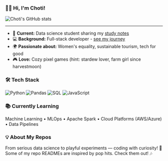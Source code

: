 ### 👋🏽 Hi, I'm Choti!

![Choti's GitHub stats](https://github-readme-stats.vercel.app/api?username=jgchoti&show_icons=true&theme=transparent)

---

- 🚀 **Current:** Data science student sharing my [study notes](https://github.com/jgchoti/studynote-data)
- 💻 **Background:** Full-stack developer - [see my journey](https://github.com/jgchoti/studynote)
- 🌍 **Passionate about:** Women's equality, sustainable tourism, tech for good
- 🎮 **Love:** Cozy pixel games (hint: stardew lover, farm girl since harvestmoon)

### 🛠️ Tech Stack
![Python](https://img.shields.io/badge/python-3670A0?style=flat&logo=python&logoColor=white)
![Pandas](https://img.shields.io/badge/pandas-150458?style=flat&logo=pandas&logoColor=white)
![SQL](https://img.shields.io/badge/sql-336791?style=flat&logo=postgresql&logoColor=white)
![JavaScript](https://img.shields.io/badge/javascript-323330?style=flat&logo=javascript&logoColor=F7DF1E)

### 📚 Currently Learning
Machine Learning • MLOps • Apache Spark • Cloud Platforms (AWS/Azure) • Data Pipelines

### 💡 About My Repos
From serious data science to playful experiments — coding with curiosity! 🌸 Some of my repo READMEs are inspired by pop hits. Check them out! 🎶


